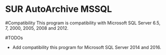 # SUR AutoArchive MSSQL

#Compatibility
This program is compatibility with Microsoft SQL Server 6.5, 7, 2000, 2005, 2008 and 2012.

#TODOs
- Add compatibility this program for Microsoft SQL Server 2014 and 2016.